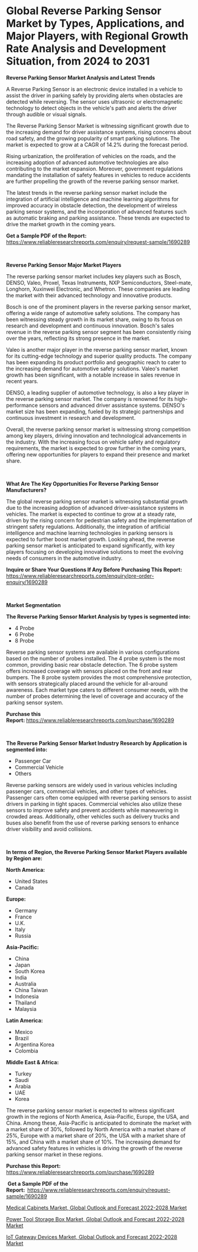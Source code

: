 <p><h1>Global Reverse Parking Sensor Market by Types, Applications, and Major Players, with Regional Growth Rate Analysis and Development Situation, from 2024 to 2031</h1></p><p><strong>Reverse Parking Sensor Market Analysis and Latest Trends</strong></p>
<p><p>A Reverse Parking Sensor is an electronic device installed in a vehicle to assist the driver in parking safely by providing alerts when obstacles are detected while reversing. The sensor uses ultrasonic or electromagnetic technology to detect objects in the vehicle's path and alerts the driver through audible or visual signals.</p><p>The Reverse Parking Sensor Market is witnessing significant growth due to the increasing demand for driver assistance systems, rising concerns about road safety, and the growing popularity of smart parking solutions. The market is expected to grow at a CAGR of 14.2% during the forecast period.</p><p>Rising urbanization, the proliferation of vehicles on the roads, and the increasing adoption of advanced automotive technologies are also contributing to the market expansion. Moreover, government regulations mandating the installation of safety features in vehicles to reduce accidents are further propelling the growth of the reverse parking sensor market.</p><p>The latest trends in the reverse parking sensor market include the integration of artificial intelligence and machine learning algorithms for improved accuracy in obstacle detection, the development of wireless parking sensor systems, and the incorporation of advanced features such as automatic braking and parking assistance. These trends are expected to drive the market growth in the coming years.</p></p>
<p><strong>Get a Sample PDF of the Report:&nbsp;</strong> <a href="https://www.reliableresearchreports.com/enquiry/request-sample/1690289">https://www.reliableresearchreports.com/enquiry/request-sample/1690289</a></p>
<p>&nbsp;</p>
<p><strong>Reverse Parking Sensor Major Market Players</strong></p>
<p><p>The reverse parking sensor market includes key players such as Bosch, DENSO, Valeo, Proxel, Texas Instruments, NXP Semiconductors, Steel-mate, Longhorn, Xuxinwei Electronic, and Whetron. These companies are leading the market with their advanced technology and innovative products.</p><p>Bosch is one of the prominent players in the reverse parking sensor market, offering a wide range of automotive safety solutions. The company has been witnessing steady growth in its market share, owing to its focus on research and development and continuous innovation. Bosch's sales revenue in the reverse parking sensor segment has been consistently rising over the years, reflecting its strong presence in the market.</p><p>Valeo is another major player in the reverse parking sensor market, known for its cutting-edge technology and superior quality products. The company has been expanding its product portfolio and geographic reach to cater to the increasing demand for automotive safety solutions. Valeo's market growth has been significant, with a notable increase in sales revenue in recent years.</p><p>DENSO, a leading supplier of automotive technology, is also a key player in the reverse parking sensor market. The company is renowned for its high-performance sensors and advanced driver assistance systems. DENSO's market size has been expanding, fueled by its strategic partnerships and continuous investment in research and development.</p><p>Overall, the reverse parking sensor market is witnessing strong competition among key players, driving innovation and technological advancements in the industry. With the increasing focus on vehicle safety and regulatory requirements, the market is expected to grow further in the coming years, offering new opportunities for players to expand their presence and market share.</p></p>
<p>&nbsp;</p>
<p><strong>What Are The Key Opportunities For Reverse Parking Sensor Manufacturers?</strong></p>
<p><p>The global reverse parking sensor market is witnessing substantial growth due to the increasing adoption of advanced driver-assistance systems in vehicles. The market is expected to continue to grow at a steady rate, driven by the rising concern for pedestrian safety and the implementation of stringent safety regulations. Additionally, the integration of artificial intelligence and machine learning technologies in parking sensors is expected to further boost market growth. Looking ahead, the reverse parking sensor market is anticipated to expand significantly, with key players focusing on developing innovative solutions to meet the evolving needs of consumers in the automotive industry.</p></p>
<p><strong>Inquire or Share Your Questions If Any Before Purchasing This Report:</strong> <a href="https://www.reliableresearchreports.com/enquiry/pre-order-enquiry/1690289">https://www.reliableresearchreports.com/enquiry/pre-order-enquiry/1690289</a></p>
<p>&nbsp;</p>
<p><strong>Market Segmentation</strong></p>
<p><strong>The Reverse Parking Sensor Market Analysis by types is segmented into:</strong></p>
<p><ul><li>4 Probe</li><li>6 Probe</li><li>8 Probe</li></ul></p>
<p><p>Reverse parking sensor systems are available in various configurations based on the number of probes installed. The 4 probe system is the most common, providing basic rear obstacle detection. The 6 probe system offers increased coverage with sensors placed on the front and rear bumpers. The 8 probe system provides the most comprehensive protection, with sensors strategically placed around the vehicle for all-around awareness. Each market type caters to different consumer needs, with the number of probes determining the level of coverage and accuracy of the parking sensor system.</p></p>
<p><strong>Purchase this Report:&nbsp;</strong><a href="https://www.reliableresearchreports.com/purchase/1690289">https://www.reliableresearchreports.com/purchase/1690289</a></p>
<p>&nbsp;</p>
<p><strong>The Reverse Parking Sensor Market Industry Research by Application is segmented into:</strong></p>
<p><ul><li>Passenger Car</li><li>Commercial Vehicle</li><li>Others</li></ul></p>
<p><p>Reverse parking sensors are widely used in various vehicles including passenger cars, commercial vehicles, and other types of vehicles. Passenger cars often come equipped with reverse parking sensors to assist drivers in parking in tight spaces. Commercial vehicles also utilize these sensors to improve safety and prevent accidents while maneuvering in crowded areas. Additionally, other vehicles such as delivery trucks and buses also benefit from the use of reverse parking sensors to enhance driver visibility and avoid collisions.</p></p>
<p>&nbsp;</p>
<p><strong>In terms of Region, the Reverse Parking Sensor Market Players available by Region are:</strong></p>
<p>
    <p> <strong> North America: </strong>
        <ul>
            <li>United States</li>
            <li>Canada</li>
        </ul>
        </p> 
    <p> <strong> Europe: </strong>
        <ul>
            <li>Germany</li>
            <li>France</li>
            <li>U.K.</li>
            <li>Italy</li>
            <li>Russia</li>
        </ul>
        </p> 
    <p> <strong> Asia-Pacific: </strong>
        <ul>
            <li>China</li>
            <li>Japan</li>
            <li>South Korea</li>
            <li>India</li>
            <li>Australia</li>
            <li>China Taiwan</li>
            <li>Indonesia</li>
            <li>Thailand</li>
            <li>Malaysia</li>
        </ul>
        </p> 
    <p> <strong> Latin America: </strong>
        <ul>
            <li>Mexico</li>
            <li>Brazil</li>
            <li>Argentina Korea</li>
            <li>Colombia</li>
        </ul>
        </p> 
    <p> <strong> Middle East & Africa: </strong>
        <ul>
            <li>Turkey</li>
            <li>Saudi</li>
            <li>Arabia</li>
            <li>UAE</li>
            <li>Korea</li>
        </ul>
    </p>
    </p>
<p><p>The reverse parking sensor market is expected to witness significant growth in the regions of North America, Asia-Pacific, Europe, the USA, and China. Among these, Asia-Pacific is anticipated to dominate the market with a market share of 30%, followed by North America with a market share of 25%, Europe with a market share of 20%, the USA with a market share of 15%, and China with a market share of 10%. The increasing demand for advanced safety features in vehicles is driving the growth of the reverse parking sensor market in these regions.</p></p>
<p><strong>Purchase this Report: </strong><a href="https://www.reliableresearchreports.com/purchase/1690289">https://www.reliableresearchreports.com/purchase/1690289</a></p>
<p>&nbsp;<strong>Get a Sample PDF of the Report:&nbsp;&nbsp;</strong><a href="https://www.reliableresearchreports.com/enquiry/request-sample/1690289">https://www.reliableresearchreports.com/enquiry/request-sample/1690289</a></p>
<p><strong></strong></p>
<p><p><a href="https://view.publitas.com/reportprime-1/medical-cabinets-market-global-outlook-and-forecast-2022-2028-market-challenges-opportunities-and-growth-drivers-and-major-market-players-forecasted-for-period-from-2023-2030-vp3qqqev_646/">Medical Cabinets Market, Global Outlook and Forecast 2022-2028 Market</a></p><p><a href="https://view.publitas.com/reportprime-1/power-tool-storage-box-market-global-outlook-and-forecast-2022-2028-market-size-2023-2030-global-industrial-analysis-key-geographical-regions-market-share-top-key-players-product-types-and-forecast-research-report/">Power Tool Storage Box Market, Global Outlook and Forecast 2022-2028 Market</a></p><p><a href="https://view.publitas.com/reportprime-1/iot-gateway-devices-market-global-outlook-and-forecast-2022-2028-market-size-growth-and-forecast-from-2023-2030/">IoT Gateway Devices Market, Global Outlook and Forecast 2022-2028 Market</a></p></p>